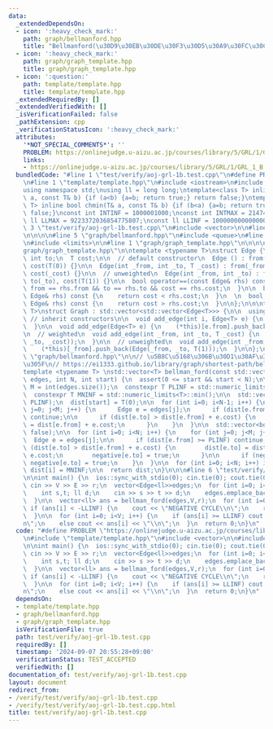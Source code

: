 ```yaml
---
data:
  _extendedDependsOn:
  - icon: ':heavy_check_mark:'
    path: graph/bellmanford.hpp
    title: "Bellmanford(\u30D9\u30EB\u30DE\u30F3\u30D5\u30A9\u30FC\u30C9\u6CD5)"
  - icon: ':heavy_check_mark:'
    path: graph/graph_template.hpp
    title: graph/graph_template.hpp
  - icon: ':question:'
    path: template/template.hpp
    title: template/template.hpp
  _extendedRequiredBy: []
  _extendedVerifiedWith: []
  _isVerificationFailed: false
  _pathExtension: cpp
  _verificationStatusIcon: ':heavy_check_mark:'
  attributes:
    '*NOT_SPECIAL_COMMENTS*': ''
    PROBLEM: https://onlinejudge.u-aizu.ac.jp/courses/library/5/GRL/1/GRL_1_B
    links:
    - https://onlinejudge.u-aizu.ac.jp/courses/library/5/GRL/1/GRL_1_B
  bundledCode: "#line 1 \"test/verify/aoj-grl-1b.test.cpp\"\n#define PROBLEM \"https://onlinejudge.u-aizu.ac.jp/courses/library/5/GRL/1/GRL_1_B\"\
    \n#line 1 \"template/template.hpp\"\n#include <iostream>\n#include <cassert>\n\
    using namespace std;\nusing ll = long long;\ntemplate<class T> inline bool chmax(T&\
    \ a, const T& b) {if (a<b) {a=b; return true;} return false;}\ntemplate<class\
    \ T> inline bool chmin(T& a, const T& b) {if (b<a) {a=b; return true;} return\
    \ false;}\nconst int INTINF = 1000001000;\nconst int INTMAX = 2147483647;\nconst\
    \ ll LLMAX = 9223372036854775807;\nconst ll LLINF = 1000000000000000000;\n#line\
    \ 3 \"test/verify/aoj-grl-1b.test.cpp\"\n#include <vector>\n\n#line 1 \"graph/bellmanford.hpp\"\
    \n\n\n\n#line 5 \"graph/bellmanford.hpp\"\n#include <queue>\n#line 7 \"graph/bellmanford.hpp\"\
    \n#include <limits>\n\n#line 1 \"graph/graph_template.hpp\"\n\n\n\n#line 5 \"\
    graph/graph_template.hpp\"\n\ntemplate <typename T>\nstruct Edge {\n  int from;\
    \ int to;\n  T cost;\n\n  // default constructor\n  Edge () : from(-1), to(-1),\
    \ cost(T(0)) {}\n\n  Edge(int _from, int _to, T _cost) : from(_from), to(_to),\
    \ cost(_cost) {}\n\n  // unweighted\n  Edge(int _from, int _to) : from(_from),\
    \ to(_to), cost(T(1)) {}\n\n  bool operator==(const Edge& rhs) const {\n    return\
    \ from == rhs.from && to == rhs.to && cost == rhs.cost;\n  }\n\n  bool operator<(const\
    \ Edge& rhs) const {\n    return cost < rhs.cost;\n  }\n  \n  bool operator>(const\
    \ Edge& rhs) const {\n    return cost > rhs.cost;\n  }\n\n};\n\n\ntemplate <typename\
    \ T>\nstruct Graph : std::vector<std::vector<Edge<T>>> {\n\n  using std::vector<std::vector<Edge<T>>>::vector;\
    \ // inherit constructors\n\n  void add_edge(int i, Edge<T> e) {\n    (*this)[i].push_back(e);\n\
    \  }\n\n  void add_edge(Edge<T> e) {\n    (*this)[e.from].push_back(e);\n  }\n\
    \n  // weighted\n  void add_edge(int _from, int _to, T _cost) {\n    (*this)[_from].push_back(Edge(_from,\
    \ _to, _cost));\n  }\n\n  // unweighted\n  void add_edge(int _from, int _to) {\n\
    \    (*this)[_from].push_back(Edge(_from, _to, T(1)));\n  }\n\n};\n\n\n#line 10\
    \ \"graph/bellmanford.hpp\"\n\n// \u5B8C\u5168\u306B\u30D1\u30AF\u30EA\u307E\u3057\
    \u305F\n// https://ei1333.github.io/library/graph/shortest-path/bellman-ford.hpp\n\
    template <typename T> \nstd::vector<T> bellman_ford(const std::vector<Edge<T>>&\
    \ edges, int N, int start) {\n  assert(0 <= start && start < N);\n\n  const int\
    \ M = int(edges.size());\n  constexpr T PLINF = std::numeric_limits<T>::max();\n\
    \  constexpr T MNINF = std::numeric_limits<T>::min();\n\n  std::vector<T> dist(N,\
    \ PLINF);\n  dist[start] = T(0);\n\n  for (int i=0; i<N-1; i++) {\n    for (int\
    \ j=0; j<M; j++) {\n      Edge e = edges[j];\n      if (dist[e.from] >= PLINF)\
    \ continue;\n\n      if (dist[e.to] > dist[e.from] + e.cost) {\n        dist[e.to]\
    \ = dist[e.from] + e.cost;\n      }\n    }\n  }\n\n  std::vector<bool> negative(N,\
    \ false);\n\n  for (int i=0; i<N; i++) {\n    for (int j=0; j<M; j++) {\n    \
    \  Edge e = edges[j];\n\n      if (dist[e.from] >= PLINF) continue;\n      if\
    \ (dist[e.to] > dist[e.from] + e.cost) {\n        dist[e.to] = dist[e.from] +\
    \ e.cost;\n        negative[e.to] = true;\n      }\n\n      if (negative[e.from])\
    \ negative[e.to] = true;\n    }\n  }\n\n  for (int i=0; i<N; i++) if (negative[i])\
    \ dist[i] = MNINF;\n\n  return dist;\n}\n\n\n#line 6 \"test/verify/aoj-grl-1b.test.cpp\"\
    \n\nint main() {\n  ios::sync_with_stdio(0); cin.tie(0); cout.tie(0);\n  int V,E,r;\
    \ cin >> V >> E >> r;\n  vector<Edge<ll>>edges;\n  for (int i=0; i<E; i++) {\n\
    \    int s,t; ll d;\n    cin >> s >> t >> d;\n    edges.emplace_back(s,t,d);\n\
    \  }\n\n  vector<ll> ans = bellman_ford(edges,V,r);\n  for (int i=0; i<V; i++)\
    \ if (ans[i] < -LLINF) {\n    cout << \"NEGATIVE CYCLE\\n\";\n    return 0;\n\
    \  }\n\n  for (int i=0; i<V; i++) {\n    if (ans[i] >= LLINF) cout << \"INF\\\
    n\";\n    else cout << ans[i] << \"\\n\";\n  }\n  return 0;\n}\n"
  code: "#define PROBLEM \"https://onlinejudge.u-aizu.ac.jp/courses/library/5/GRL/1/GRL_1_B\"\
    \n#include \"template/template.hpp\"\n#include <vector>\n\n#include \"graph/bellmanford.hpp\"\
    \n\nint main() {\n  ios::sync_with_stdio(0); cin.tie(0); cout.tie(0);\n  int V,E,r;\
    \ cin >> V >> E >> r;\n  vector<Edge<ll>>edges;\n  for (int i=0; i<E; i++) {\n\
    \    int s,t; ll d;\n    cin >> s >> t >> d;\n    edges.emplace_back(s,t,d);\n\
    \  }\n\n  vector<ll> ans = bellman_ford(edges,V,r);\n  for (int i=0; i<V; i++)\
    \ if (ans[i] < -LLINF) {\n    cout << \"NEGATIVE CYCLE\\n\";\n    return 0;\n\
    \  }\n\n  for (int i=0; i<V; i++) {\n    if (ans[i] >= LLINF) cout << \"INF\\\
    n\";\n    else cout << ans[i] << \"\\n\";\n  }\n  return 0;\n}\n"
  dependsOn:
  - template/template.hpp
  - graph/bellmanford.hpp
  - graph/graph_template.hpp
  isVerificationFile: true
  path: test/verify/aoj-grl-1b.test.cpp
  requiredBy: []
  timestamp: '2024-09-07 20:55:28+09:00'
  verificationStatus: TEST_ACCEPTED
  verifiedWith: []
documentation_of: test/verify/aoj-grl-1b.test.cpp
layout: document
redirect_from:
- /verify/test/verify/aoj-grl-1b.test.cpp
- /verify/test/verify/aoj-grl-1b.test.cpp.html
title: test/verify/aoj-grl-1b.test.cpp
---
```

